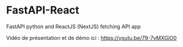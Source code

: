 # FastAPI-React
FastAPI python and ReactJS (NextJS) fetching API app

Vidéo de présentation et de démo ici :
https://youtu.be/79-7vMXGiO0
